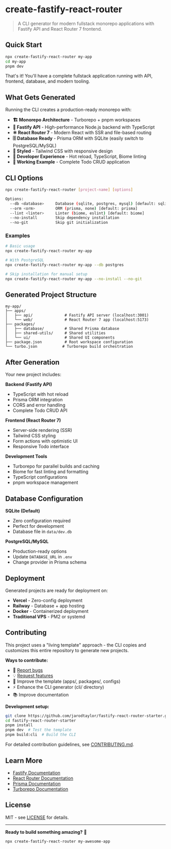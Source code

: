 # create-fastify-react-router

> A CLI generator for modern fullstack monorepo applications with Fastify API and React Router 7 frontend.

## Quick Start

```bash
npx create-fastify-react-router my-app
cd my-app
pnpm dev
```

That's it! You'll have a complete fullstack application running with API, frontend, database, and modern tooling.

## What Gets Generated

Running the CLI creates a production-ready monorepo with:

- **🏗️ Monorepo Architecture** - Turborepo + pnpm workspaces
- **🚀 Fastify API** - High-performance Node.js backend with TypeScript
- **⚛️ React Router 7** - Modern React with SSR and file-based routing
- **🗄️ Database Ready** - Prisma ORM with SQLite (easily switch to PostgreSQL/MySQL)
- **🎨 Styled** - Tailwind CSS with responsive design
- **🔧 Developer Experience** - Hot reload, TypeScript, Biome linting
- **📱 Working Example** - Complete Todo CRUD application

## CLI Options

```bash
npx create-fastify-react-router [project-name] [options]

Options:
  --db <database>     Database (sqlite, postgres, mysql) [default: sqlite]
  --orm <orm>         ORM (prisma, none) [default: prisma]
  --lint <linter>     Linter (biome, eslint) [default: biome]
  --no-install        Skip dependency installation
  --no-git            Skip git initialization
```

### Examples

```bash
# Basic usage
npx create-fastify-react-router my-app

# With PostgreSQL
npx create-fastify-react-router my-app --db postgres

# Skip installation for manual setup
npx create-fastify-react-router my-app --no-install --no-git
```

## Generated Project Structure

```
my-app/
├── apps/
│   ├── api/              # Fastify API server (localhost:3001)
│   └── web/              # React Router 7 app (localhost:5173)
├── packages/
│   ├── database/         # Shared Prisma database
│   ├── shared-utils/     # Shared utilities
│   └── ui/               # Shared UI components
├── package.json          # Root workspace configuration
└── turbo.json           # Turborepo build orchestration
```

## After Generation

Your new project includes:

**Backend (Fastify API)**

- TypeScript with hot reload
- Prisma ORM integration
- CORS and error handling
- Complete Todo CRUD API

**Frontend (React Router 7)**

- Server-side rendering (SSR)
- Tailwind CSS styling
- Form actions with optimistic UI
- Responsive Todo interface

**Development Tools**

- Turborepo for parallel builds and caching
- Biome for fast linting and formatting
- TypeScript configurations
- pnpm workspace management

## Database Configuration

**SQLite (Default)**

- Zero configuration required
- Perfect for development
- Database file in `data/dev.db`

**PostgreSQL/MySQL**

- Production-ready options
- Update `DATABASE_URL` in `.env`
- Change provider in Prisma schema

## Deployment

Generated projects are ready for deployment on:

- **Vercel** - Zero-config deployment
- **Railway** - Database + app hosting
- **Docker** - Containerized deployment
- **Traditional VPS** - PM2 or systemd

## Contributing

This project uses a "living template" approach - the CLI copies and customizes this entire repository to generate new projects.

**Ways to contribute:**

- 🐛 [Report bugs](https://github.com/jarodtaylor/fastify-react-router-starter/issues)
- 💡 [Request features](https://github.com/jarodtaylor/fastify-react-router-starter/issues)
- 🔧 Improve the template (apps/, packages/, configs)
- ⚡ Enhance the CLI generator (cli/ directory)
- 📚 Improve documentation

**Development setup:**

```bash
git clone https://github.com/jarodtaylor/fastify-react-router-starter.git
cd fastify-react-router-starter
pnpm install
pnpm dev  # Test the template
pnpm build:cli  # Build the CLI
```

For detailed contribution guidelines, see [CONTRIBUTING.md](./CONTRIBUTING.md).

## Learn More

- [Fastify Documentation](https://fastify.dev/)
- [React Router Documentation](https://reactrouter.com/)
- [Prisma Documentation](https://prisma.io/docs)
- [Turborepo Documentation](https://turbo.build/)

## License

MIT - see [LICENSE](LICENSE) for details.

---

**Ready to build something amazing?** 🎉

```bash
npx create-fastify-react-router my-awesome-app
```
